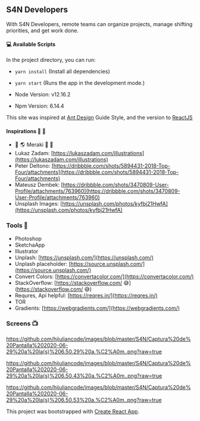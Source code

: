 ## S4N Developers
With S4N Developers, remote teams can organize projects, manage shifting priorities, and get work done.

#### 💻 Available Scripts

In the project directory, you can run:

- `yarn install` (Install all dependencies)
- `yarn start` (Runs the app in the development mode.)

- Node Version: v12.16.2
- Npm Version: 6.14.4

This site was inspired at [Ant Design](https://ant.design/docs/spec/introduce) Guide Style, and the version to [ReactJS](https://ant.design/docs/react/introduce)

#### Inspirations 🤯 🧠
- 🌈 🌎  Meraki  🦄  🏹
- Lukaz Zadam: [https://lukaszadam.com/illustrations](https://lukaszadam.com/illustrations)
- Peter Deltono: [https://dribbble.com/shots/5894431-2018-Top-Four/attachments](https://dribbble.com/shots/5894431-2018-Top-Four/attachments)
- Mateusz Dembek: [https://dribbble.com/shots/3470809-User-Profile/attachments/763960](https://dribbble.com/shots/3470809-User-Profile/attachments/763960)
- Unsplash Images: [https://unsplash.com/photos/kyfbj21HwfA](https://unsplash.com/photos/kyfbj21HwfA)

### Tools 🧩
- Photoshop
- SketchaApp
- Illustrator
- Unplash: [https://unsplash.com/](https://unsplash.com/)
- Unplash placeholder: [https://source.unsplash.com/](https://source.unsplash.com/)
- Convert Colors: [https://convertacolor.com/](https://convertacolor.com/)
- StackOverflow: [https://stackoverflow.com/ 😅](https://stackoverflow.com/ 😅)
- Requres, Api helpful: [https://reqres.in/](https://reqres.in/)
- TOR
- Gradients: [https://webgradients.com/](https://webgradients.com/)

### Screens 📺

https://github.com/hijuliancode/images/blob/master/S4N/Captura%20de%20Pantalla%202020-06-29%20a%20la(s)%206.50.29%20a.%C2%A0m..png?raw=true

https://github.com/hijuliancode/images/blob/master/S4N/Captura%20de%20Pantalla%202020-06-29%20a%20la(s)%206.50.43%20a.%C2%A0m..png?raw=true

https://github.com/hijuliancode/images/blob/master/S4N/Captura%20de%20Pantalla%202020-06-29%20a%20la(s)%206.50.53%20a.%C2%A0m..png?raw=true


This project was bootstrapped with [Create React App](https://github.com/facebook/create-react-app).
